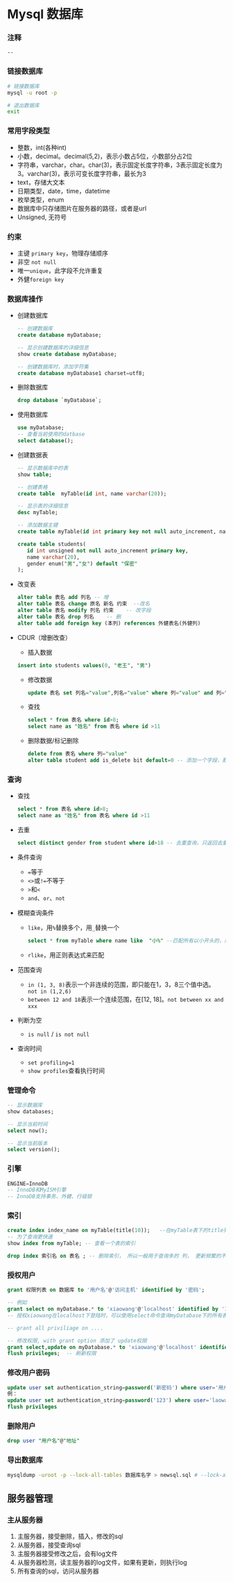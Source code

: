 # Mysql 数据库

### 注释

``--``

### 链接数据库

```bash
# 链接数据库
mysql -u root -p

# 退出数据库
exit
```

### 常用字段类型

- 整数，int(各种int)
- 小数，decimal。decimal(5,2)，表示小数占5位，小数部分占2位 
- 字符串，varchar，char。char(3)，表示固定长度字符串，3表示固定长度为3。varchar(3)，表示可变长度字符串，最长为3
- text，存储大文本
- 日期类型，date，time，datetime
- 枚举类型，enum
- 数据库中只存储图片在服务器的路径，或者是url
- Unsigned, 无符号

### 约束

- 主键 ``primary key``，物理存储顺序
- 非空 ``not null``
- 唯一``unique``，此字段不允许重复 
- 外健``foreign key``

### 数据库操作

- 创建数据库

    ```sql
    -- 创建数据库
    create database myDatabase;
    
    -- 显示创建数据库的详细信息
    show create database myDatabase; 
    
    -- 创建数据库时，添加字符集
    create database myDatabase1 charset=utf8;
    ```

- 删除数据库

    ```sql
    drop database `myDatabase`;
    ```

- 使用数据库

    ```sql
    use myDatabase;
    -- 查看当前使用的datbase
    select database();
    ```

- 创建数据表

    ```sql
    -- 显示数据库中的表
    show table;
    
    -- 创建表格
    create table  myTable(id int, name varchar(20));
    
    -- 显示表的详细信息
    desc myTable;
    
    -- 添加数据主键
    create table myTable(id int primary key not null auto_increment, name varchar(20));
    
    create table students(
       id int unsigned not null auto_increment primary key,
       name varchar(20),
       gender enum("男","女") default "保密"
    );
    ```

- 改变表

    ```sql
    alter table 表名 add 列名 -- 增
    alter table 表名 change 原名 新名 约束  --改名
    alter table 表名 modify 列名 约束    -- 改字段
    alter table 表名 drop 列名    -- 删
    alter table add foreign key (本列) references 外健表名(外健列)
    ```

- CDUR（增删改查）
	- 插入数据

    ```sql
    insert into students values(0, "老王", "男")
    ```
    
  - 修改数据
  
      ```sql
      update 表名 set 列名="value",列名="value" where 列="value" and 列="value"
      ```
  
  - 查找
  
      ```sql
      select * from 表名 where id>8; 
      select name as "姓名" from 表名 where id >11
      ```
  
  - 删除数据/标记删除
  
      ```sql
      delete from 表名 where 列="value"
      alter table student add is_delete bit default=0 -- 添加一个字段，默认为0，用于标记删除
      ```
  

### 查询

 - 查找
  
      ```sql
      select * from 表名 where id>8; 
      select name as "姓名" from 表名 where id >11
      ```

- 去重

    ```sql
    select distinct gender from student where id>18 -- 去重查询，只返回去重复的性别
    ```

- 条件查询

    - ``=``等于
    - ``<>``或``!=``不等于
    - ``>``和``<``
    - ``and``、``or``、``not``

- 模糊查询条件

    - ``like``，用``%``替换多个，用``_``替换一个

        ```sql
        select * from myTable where name like  "小%" --匹配所有以小开头的，如小明，小王
        ```

    - ``rlike``，用正则表达式来匹配

- 范围查询

    - ``in (1, 3, 8)``表示一个非连续的范围，即只能在1，3，8三个值中选。 `` not in (1,2,6)``
    - ``between 12 and 18``表示一个连续范围，在[12, 18]。``not between xx and xxx``

- 判断为空

    - ``is null`` / ``is not null``

- 查询时间

    - ``set profiling=1``
    - ``show profiles``查看执行时间

### 管理命令

```sql
-- 显示数据库
show databases;

-- 显示当前时间
select now();

-- 显示当前版本
select version();
```

### 引擎

```sql
ENGINE=InnoDB
-- InnoDB和MyISM引擎
-- InnoDB支持事务、外健、行级锁
```

### 索引

```sql
create index index_name on myTable(title(10));   --在myTable表下的title列，建立每隔10个单位的索引，名为index_name
-- 为了查询更快速
show index from myTable; -- 查看一个表的索引 

drop index 索引名 on 表名 ; -- 删除索引， 所以一般用于查询多的 列， 更新频繁的不适合建立索引
```

### 授权用户

```sql
grant 权限列表 on 数据库 to '用户名'@'访问主机' identified by '密码';

-- 例如
grant select on myDatabase.* to 'xiaowang'@'localhost' identified by '123456';
-- 授权xiaowang在localhost下登陆时，可以使用select命令查询myDatabase下的所有表， 密码123456

-- grant all priviliage on ....

-- 修改权限, with grant option 添加了 update权限
grant select,update on myDatabase.* to 'xiaowang'@'localhost' identified by '123456' with grant option;
flush privileges;  -- 刷新权限
```



### 修改用户密码

```sql
update user set authentication_string=password('新密码') where user='用户名';
例：
update user set authentication_string=password('123') where user='laowang';
flush privileges
```

### 删除用户

```sql
drop user "用户名"@"地址"
```

### 导出数据库

```bash
mysqldump -uroot -p --lock-all-tables 数据库名字 > newsql.sql # --lock-all-tables表示锁住所有表，防止导出时有数据变动
```

## 服务器管理

### 主从服务器

1. 主服务器，接受删除，插入，修改的sql
2. 从服务器，接受查询sql
3. 主服务器接受修改之后，会有log文件
4. 从服务器检测，读主服务器的log文件，如果有更新，则执行log
5. 所有查询的sql，访问从服务器